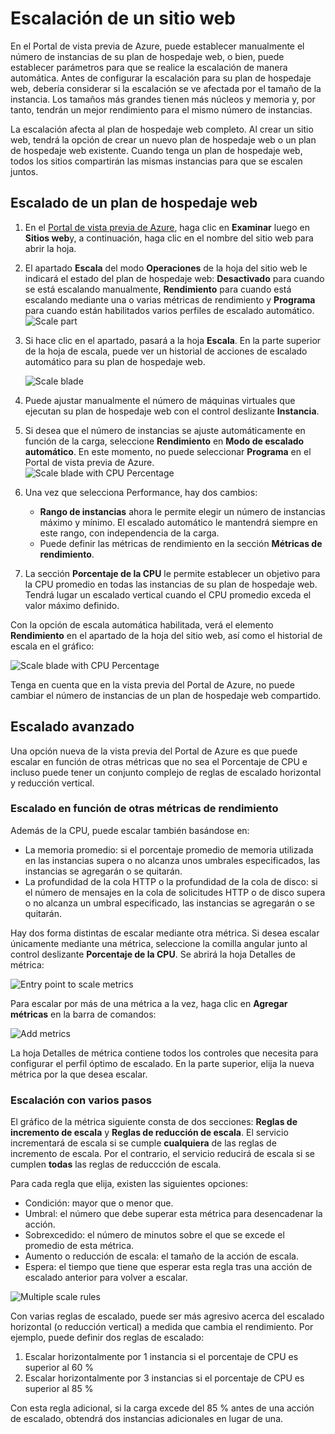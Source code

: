 ﻿<properties 
	pageTitle="Escalación de un sitio web" 
	description="Aprenda a escalar su plan de hospedaje en Azure." 
	authors="stepsic-microsoft-com" 
	manager="kamrani" 
	editor="" 
	services="application-insights" 
	documentationCenter=""/>

<tags 
	ms.service="application-insights" 
	ms.workload="tbd" 
	ms.tgt_pltfrm="ibiza" 
	ms.devlang="na" 
	ms.topic="article" 
	ms.date="2014-11-04" 
	ms.author="stepsic"/>

# Escalación de un sitio web

En el Portal de vista previa de Azure, puede establecer manualmente el número de instancias de su plan de hospedaje web, o bien, puede establecer parámetros para que se realice la escalación de manera automática. Antes de configurar la escalación para su plan de hospedaje web, debería considerar si la escalación se ve afectada por el tamaño de la instancia. Los tamaños más grandes tienen más núcleos y memoria y, por tanto, tendrán un mejor rendimiento para el mismo número de instancias.

La escalación afecta al plan de hospedaje web completo. Al crear un sitio web, tendrá la opción de crear un nuevo plan de hospedaje web o un plan de hospedaje web existente. Cuando tenga un plan de hospedaje web, todos los sitios compartirán las mismas instancias para que se escalen juntos.

## Escalado de un plan de hospedaje web

1. En el [Portal de vista previa de Azure](https://portal.azure.com/), haga clic en **Examinar** luego en **Sitios web**y, a continuación, haga clic en el nombre del sitio web para abrir la hoja.
2. El apartado **Escala** del modo **Operaciones** de la hoja del sitio web le indicará el estado del plan de hospedaje web: **Desactivado** para cuando se está escalando manualmente, **Rendimiento** para cuando está escalando mediante una o varias métricas de rendimiento y **Programa** para cuando están habilitados varios perfiles de escalado automático.  
    ![Scale part](./media/insights-how-to-scale/Insights_ScalePartOff.png)
3. Si hace clic en el apartado, pasará a la hoja **Escala**. En la parte superior de la hoja de escala, puede ver un historial de acciones de escalado automático para su plan de hospedaje web.  

    ![Scale blade](./media/insights-how-to-scale/Insights_ScaleBladeDayZero.png)
4. Puede ajustar manualmente el número de máquinas virtuales que ejecutan su plan de hospedaje web con el control deslizante **Instancia**.
5. Si desea que el número de instancias se ajuste automáticamente en función de la carga, seleccione **Rendimiento** en **Modo de escalado automático**. En este momento, no puede seleccionar **Programa** en el Portal de vista previa de Azure.  
    ![Scale blade with CPU Percentage](./media/insights-how-to-scale/Insights_ScaleBladeCPU.png) 
6. Una vez que selecciona Performance, hay dos cambios:
    - **Rango de instancias** ahora le permite elegir un número de instancias máximo y mínimo. El escalado automático le mantendrá siempre en este rango, con independencia de la carga.
    - Puede definir las métricas de rendimiento en la sección **Métricas de rendimiento**.
7. La sección **Porcentaje de la CPU** le permite establecer un objetivo para la CPU promedio en todas las instancias de su plan de hospedaje web. Tendrá lugar un escalado vertical cuando el CPU promedio exceda el valor máximo definido.

Con la opción de escala automática habilitada, verá el elemento **Rendimiento** en el apartado de la hoja del sitio web, así como el historial de escala en el gráfico:

![Scale blade with CPU Percentage](./media/insights-how-to-scale/Insights_ScalePartBladeOn.png) 

Tenga en cuenta que en la vista previa del Portal de Azure, no puede cambiar el número de instancias de un plan de hospedaje web compartido.

## Escalado avanzado

Una opción nueva de la vista previa del Portal de Azure es que puede escalar en función de otras métricas que no sea el Porcentaje de CPU e incluso puede tener un conjunto complejo de reglas de escalado horizontal y reducción vertical.

### Escalado en función de otras métricas de rendimiento
Además de la CPU, puede escalar también basándose en:

- La memoria promedio: si el porcentaje promedio de memoria utilizada en las instancias supera o no alcanza unos umbrales especificados, las instancias se agregarán o se quitarán.
- La profundidad de la cola HTTP o la profundidad de la cola de disco: si el número de mensajes en la cola de solicitudes HTTP o de disco supera o no alcanza un umbral especificado, las instancias se agregarán o se quitarán.

Hay dos forma distintas de escalar mediante otra métrica. Si desea escalar únicamente mediante una métrica, seleccione la comilla angular junto al control deslizante **Porcentaje de la CPU**. Se abrirá la hoja Detalles de métrica:

![Entry point to scale metrics](./media/insights-how-to-scale/Insights_ScaleMetricChevron.png)

Para escalar por más de una métrica a la vez, haga clic en **Agregar métricas** en la barra de comandos:

![Add metrics](./media/insights-how-to-scale/Insights_AddMetric.png)

La hoja Detalles de métrica contiene todos los controles que necesita para configurar el perfil óptimo de escalado. En la parte superior, elija la nueva métrica por la que desea escalar.

### Escalación con varios pasos

El gráfico de la métrica siguiente consta de dos secciones: **Reglas de incremento de escala** y **Reglas de reducción de escala**. El servicio incrementará de escala si se cumple **cualquiera** de las reglas de incremento de escala. Por el contrario, el servicio reducirá de escala si se cumplen **todas** las reglas de reduccción de escala.

Para cada regla que elija, existen las siguientes opciones:

- Condición: mayor que o menor que.
- Umbral: el número que debe superar esta métrica para desencadenar la acción.
- Sobrexcedido: el número de minutos sobre el que se excede el promedio de esta métrica.
- Aumento o reducción de escala: el tamaño de la acción de escala.
- Espera: el tiempo que tiene que esperar esta regla tras una acción de escalado anterior para volver a escalar.

![Multiple scale rules](./media/insights-how-to-scale/Insights_MultipleScaleRules.png)

Con varias reglas de escalado, puede ser más agresivo acerca del escalado horizontal (o reducción vertical) a medida que cambia el rendimiento. Por ejemplo, puede definir dos reglas de escalado:

1. Escalar horizontalmente por 1 instancia si el porcentaje de CPU es superior al 60 %
2. Escalar horizontalmente por 3 instancias si el porcentaje de CPU es superior al 85 %

Con esta regla adicional, si la carga excede del 85 % antes de una acción de escalado, obtendrá dos instancias adicionales en lugar de una. 

<!--HONumber=46--> 

